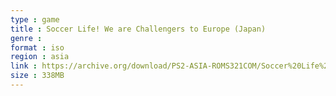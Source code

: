 ```yaml
---
type : game
title : Soccer Life! We are Challengers to Europe (Japan)
genre : 
format : iso
region : asia
link : https://archive.org/download/PS2-ASIA-ROMS321COM/Soccer%20Life%21%20We%20are%20Challengers%20to%20Europe%20%28Japan%29.7z
size : 338MB
---
```

